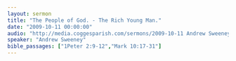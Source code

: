 ```yaml
---
layout: sermon
title: "The People of God. - The Rich Young Man."
date: "2009-10-11 00:00:00"
audio: "http://media.coggesparish.com/sermons/2009-10-11 Andrew Sweeney.mp3"
speaker: "Andrew Sweeney"
bible_passages: ["1Peter 2:9-12","Mark 10:17-31"]
---
```

